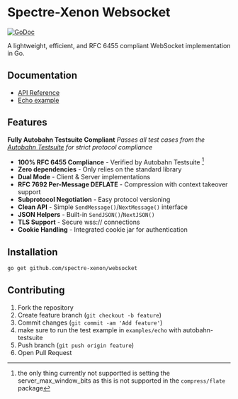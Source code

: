# Spectre-Xenon Websocket

[![GoDoc](https://godoc.org/github.com/spectre-xenon/websocket?status.svg)](https://godoc.org/github.com/spectre-xenon/websocket)

A lightweight, efficient, and RFC 6455 compliant WebSocket implementation in Go.

## Documentation

- [API Reference](https://pkg.go.dev/github.com/spectre-xenon/websocket?tab=doc)
- [Echo example](https://github.com/spectre-xenon/websocket/tree/main/examples/echo)

## Features

**Fully Autobahn Testsuite Compliant**
_Passes all test cases from the [Autobahn Testsuite](https://github.com/crossbario/autobahn-testsuite) for strict protocol compliance_

- **100% RFC 6455 Compliance** - Verified by Autobahn Testsuite [^1]
- **Zero dependencies** - Only relies on the standard library
- **Dual Mode** - Client & Server implementations
- **RFC 7692 Per-Message DEFLATE** - Compression with context takeover support
- **Subprotocol Negotiation** - Easy protocol versioning
- **Clean API** - Simple `SendMessage()`/`NextMessage()` interface
- **JSON Helpers** - Built-in `SendJSON()`/`NextJSON()`
- **TLS Support** - Secure wss:// connections
- **Cookie Handling** - Integrated cookie jar for authentication

## Installation

```bash
go get github.com/spectre-xenon/websocket
```

## Contributing

1. Fork the repository
2. Create feature branch (`git checkout -b feature`)
3. Commit changes (`git commit -am 'Add feature'`)
4. make sure to run the test example in `examples/echo` with autobahn-testsuite
5. Push branch (`git push origin feature`)
6. Open Pull Request

[^1]: the only thing currently not supportted is setting the server_max_window_bits as this is not supported in the `compress/flate` package
